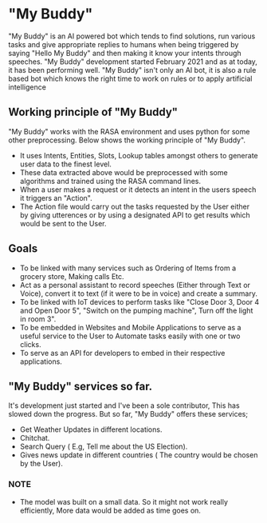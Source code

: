 # "My Buddy"
"My Buddy" is an  AI powered bot which tends to find solutions, run various tasks and give appropriate replies to humans when being triggered by saying "Hello My Buddy" and then making it know your intents through speeches. 
"My Buddy" development started February 2021 and as at today, it has been performing well. "My Buddy" isn't only an AI bot, it is also a rule based bot which knows the right time to work on rules or to apply artificial intelligence 

## Working principle of "My Buddy"
"My Buddy" works with the RASA environment and uses python for some other preprocessing. Below shows the working principle of "My Buddy".
* It uses Intents, Entities, Slots, Lookup tables amongst others to generate user data to the finest level.
* These data extracted above would be preprocessed with some algorithms and trained using the RASA command lines.
* When a user makes a request or it detects an intent in the users speech it triggers an "Action".
* The Action file would carry out the tasks requested by the User either by giving utterences or by using a designated API to get results which would be sent to the User.

## Goals
+ To be linked with many services such as Ordering of Items from a grocery store, Making calls Etc. 
+ Act as a personal assistant to record speeches (Either through Text or Voice), convert it to text (if it were to be in voice) and create a summary.
+ To be linked with IoT devices to perform tasks like "Close Door 3, Door 4 and Open Door 5", "Switch on the pumping machine", Turn off the light in room 3".
+ To be embedded in Websites and Mobile Applications to serve as a useful service to the User to Automate tasks easily with one or two clicks.
+ To serve as an API for developers to embed in their respective applications.

## "My Buddy" services so far.
It's development just started and I've been a sole contributor, This has slowed down the progress. But so far, "My Buddy" offers these services;
+ Get Weather Updates in different locations.
+ Chitchat.
+ Search Query ( E.g, Tell me about the US Election).
+ Gives news update in different countries ( The country would be chosen by the User).

### NOTE
* The model was built on a small data. So it might not work really efficiently, More data would be added as time goes on. 

